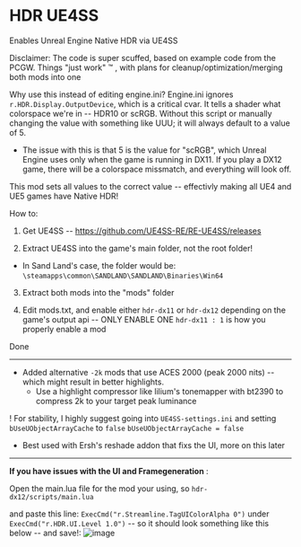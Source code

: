 # HDR UE4SS
Enables Unreal Engine Native HDR via UE4SS

Disclaimer: The code is super scuffed, based on example code from the PCGW. Things "just work" :tm: , with plans for cleanup/optimization/merging both mods into one

Why use this instead of editing engine.ini?
Engine.ini ignores `r.HDR.Display.OutputDevice`, which is a critical cvar. It tells a shader what colorspace we're in -- HDR10 or scRGB. Without this script or manually changing the value with something like UUU; it will always default to a value of 5.
  - The issue with this is that 5 is the value for "scRGB", which Unreal Engine uses only when the game is running in DX11. If you play a DX12 game, there will be a colorspace missmatch, and everything will look off.

This mod sets all values to the correct value -- effectivly making all UE4 and UE5 games have Native HDR!



How to:
1) Get UE4SS -- https://github.com/UE4SS-RE/RE-UE4SS/releases

2) Extract UE4SS into the game's main folder, not the root folder!
  - In Sand Land's case, the folder would be: `\steamapps\common\SANDLAND\SANDLAND\Binaries\Win64`

3) Extract both mods into the "mods" folder

4) Edit mods.txt, and enable either `hdr-dx11` or `hdr-dx12` depending on the game's output api -- ONLY ENABLE ONE
   `hdr-dx11 : 1` is how you properly enable a mod

Done

----
- Added alternative `-2k` mods that use ACES 2000 (peak 2000 nits) -- which might result in better highlights.
  - Use a highlight compressor like lilium's tonemapper with bt2390 to compress 2k to your target peak luminance

! For stability, I highly suggest going into `UE4SS-settings.ini` and setting `bUseUObjectArrayCache` to `false`
  `bUseUObjectArrayCache = false`

- Best used with Ersh's reshade addon that fixs the UI, more on this later

----
**If you have issues with the UI and Framegeneration** : 

Open the main.lua file for the mod your using, so `hdr-dx12/scripts/main.lua`

and paste this line: `ExecCmd("r.Streamline.TagUIColorAlpha 0")` under `ExecCmd("r.HDR.UI.Level 1.0")` -- so it should look something like this below -- and save!:
![image](https://github.com/marat569/HDRUE4SS/assets/7017110/4b2a2e71-ab92-4be8-ac05-824b6e149e97)
